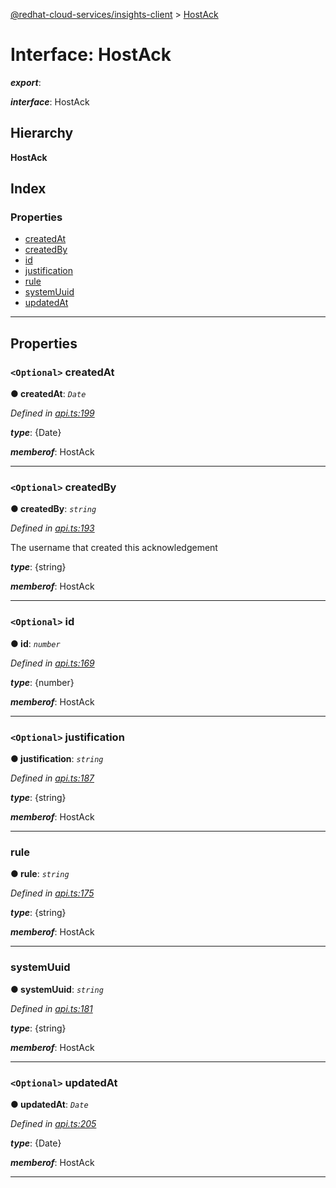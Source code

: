 [@redhat-cloud-services/insights-client](../README.md) > [HostAck](../interfaces/hostack.md)

# Interface: HostAck

*__export__*: 

*__interface__*: HostAck

## Hierarchy

**HostAck**

## Index

### Properties

* [createdAt](hostack.md#createdat)
* [createdBy](hostack.md#createdby)
* [id](hostack.md#id)
* [justification](hostack.md#justification)
* [rule](hostack.md#rule)
* [systemUuid](hostack.md#systemuuid)
* [updatedAt](hostack.md#updatedat)

---

## Properties

<a id="createdat"></a>

### `<Optional>` createdAt

**● createdAt**: *`Date`*

*Defined in [api.ts:199](https://github.com/RedHatInsights/javascript-clients/blob/master/packages/insights/api.ts#L199)*

*__type__*: {Date}

*__memberof__*: HostAck

___
<a id="createdby"></a>

### `<Optional>` createdBy

**● createdBy**: *`string`*

*Defined in [api.ts:193](https://github.com/RedHatInsights/javascript-clients/blob/master/packages/insights/api.ts#L193)*

The username that created this acknowledgement

*__type__*: {string}

*__memberof__*: HostAck

___
<a id="id"></a>

### `<Optional>` id

**● id**: *`number`*

*Defined in [api.ts:169](https://github.com/RedHatInsights/javascript-clients/blob/master/packages/insights/api.ts#L169)*

*__type__*: {number}

*__memberof__*: HostAck

___
<a id="justification"></a>

### `<Optional>` justification

**● justification**: *`string`*

*Defined in [api.ts:187](https://github.com/RedHatInsights/javascript-clients/blob/master/packages/insights/api.ts#L187)*

*__type__*: {string}

*__memberof__*: HostAck

___
<a id="rule"></a>

###  rule

**● rule**: *`string`*

*Defined in [api.ts:175](https://github.com/RedHatInsights/javascript-clients/blob/master/packages/insights/api.ts#L175)*

*__type__*: {string}

*__memberof__*: HostAck

___
<a id="systemuuid"></a>

###  systemUuid

**● systemUuid**: *`string`*

*Defined in [api.ts:181](https://github.com/RedHatInsights/javascript-clients/blob/master/packages/insights/api.ts#L181)*

*__type__*: {string}

*__memberof__*: HostAck

___
<a id="updatedat"></a>

### `<Optional>` updatedAt

**● updatedAt**: *`Date`*

*Defined in [api.ts:205](https://github.com/RedHatInsights/javascript-clients/blob/master/packages/insights/api.ts#L205)*

*__type__*: {Date}

*__memberof__*: HostAck

___

